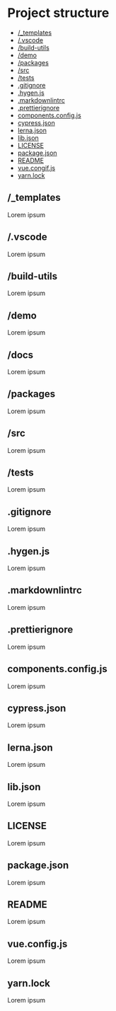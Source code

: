# Project structure

- [/_templates](#templates)
- [/.vscode](#vscode)
- [/build-utils](#build-utils)
- [/demo](#demo)
- [/packages](#packages)
- [/src](#src)
- [/tests](#tests)
- [.gitignore](#gitignore)
- [.hygen.js](#hygen.js)
- [.markdownlintrc](#markdownlintrc)
- [.prettierignore](#prettierignore)
- [components.config.js](#components.config.js)
- [cypress.json](#cypress.json])
- [lerna.json](#lerna.json)
- [lib.json](#lib.json)
- [LICENSE](#license)
- [package.json](#package.json)
- [README](#README)
- [vue.congif.js](#vue.congif.js)
- [yarn.lock](#yarn.lock)

## /_templates

Lorem ipsum

## /.vscode

Lorem ipsum

## /build-utils

Lorem ipsum

## /demo

Lorem ipsum

## /docs

Lorem ipsum

## /packages

Lorem ipsum

## /src

Lorem ipsum

## /tests

Lorem ipsum

## .gitignore

Lorem ipsum

## .hygen.js

Lorem ipsum

## .markdownlintrc

Lorem ipsum

## .prettierignore

Lorem ipsum

## components.config.js

Lorem ipsum

## cypress.json

Lorem ipsum

## lerna.json

Lorem ipsum

## lib.json

Lorem ipsum

## LICENSE

Lorem ipsum

## package.json

Lorem ipsum

## README

Lorem ipsum

## vue.config.js

Lorem ipsum

## yarn.lock

Lorem ipsum
